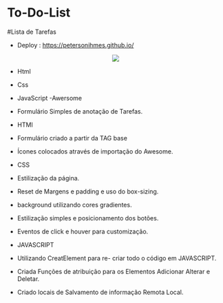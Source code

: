 # To-Do-List
#Lista de Tarefas
- Deploy : https://petersonihmes.github.io/
<div align="center">
<img src="https://user-images.githubusercontent.com/118133517/209841926-cc50417c-7c70-48d7-80bd-4d2c689fb7ea.png"/>
</div>


- Html
- Css
- JavaScript
-Awersome 

- Formulário Simples de anotação de Tarefas.

- HTMl

-  Formulário criado a partir  da TAG base <form>
-  Ícones colocados através  de importação do Awesome.

- CSS

- Estilização da página.
 - Reset de Margens e padding e uso do box-sizing.
- background utilizando cores gradientes.
-  Estilização simples e posicionamento dos botões.
- Eventos de click e houver para customização.

- JAVASCRIPT
- Utilizando CreatElement para re- criar todo o código em JAVASCRIPT.
- Criada Funções de atribuição para os Elementos Adicionar Alterar e Deletar.
- Criado locais de Salvamento de informação Remota Local.
